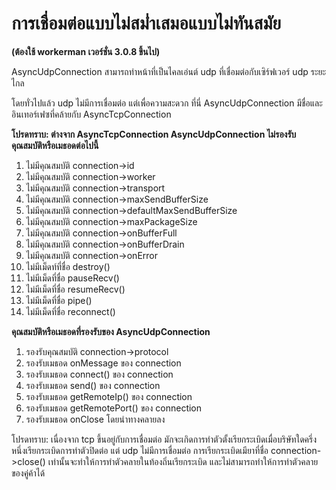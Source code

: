# การเชื่อมต่อแบบไม่สม่ำเสมอแบบไม่ทันสมัย

**(ต้องใช้ workerman เวอร์ชั่น 3.0.8 ขึ้นไป)**

AsyncUdpConnection สามารถทำหน้าที่เป็นไคลเอ่นต์ udp ที่เชื่อมต่อกับเซิร์ฟเวอร์ udp ระยะไกล

โดยทั่วไปแล้ว udp ไม่มีการเชื่อมต่อ แต่เพื่อความสะดวก ที่นี่ AsyncUdpConnection มีชื่อและอินเทอร์เฟซที่คล้ายกับ AsyncTcpConnection

**โปรดทราบ: ต่างจาก AsyncTcpConnection  AsyncUdpConnection ไม่รองรับคุณสมบัติหรือเมธอดต่อไปนี้**
1. ไม่มีคุณสมบัติ connection->id
2. ไม่มีคุณสมบัติ connection->worker
3. ไม่มีคุณสมบัติ connection->transport
4. ไม่มีคุณสมบัติ connection->maxSendBufferSize
5. ไม่มีคุณสมบัติ connection->defaultMaxSendBufferSize
6. ไม่มีคุณสมบัติ connection->maxPackageSize
7. ไม่มีคุณสมบัติ connection->onBufferFull
8. ไม่มีคุณสมบัติ connection->onBufferDrain
9. ไม่มีคุณสมบัติ connection->onError
10. ไม่มีเม็ดท์ที่ชื่อ destroy()
11. ไม่มีเม็ดที่ชื่อ pauseRecv()
12. ไม่มีเม็ดที่ชื่อ resumeRecv()
13. ไม่มีเม็ดที่ชื่อ pipe()
14. ไม่มีเม็ดที่ชื่อ reconnect()

**คุณสมบัติหรือเมธอดที่รองรับของ AsyncUdpConnection**
1. รองรับคุณสมบัติ connection->protocol
2. รองรับเมธอด onMessage ของ connection
3. รองรับเมธอด connect() ของ connection
4. รองรับเมธอด send() ของ connection
5. รองรับเมธอด getRemoteIp() ของ connection
6. รองรับเมธอด getRemotePort() ของ connection
7. รองรับเมธอด onClose โดยนำทางคลายลง

โปรดทราบ: เนื่องจาก tcp ขึ้นอยู่กับการเชื่อมต่อ มักจะเกิดการทำตัวตั้งเรียกระเบิดเมื่อบริษัทใดครึ่งหนึ่งเรียกระเบิดการทำตัวปิดต่อ แต่ udp ไม่มีการเชื่อมต่อ การเรียกระเบิดเมียาที่ชื่อ connection->close() เท่านั้นจะทำให้การทำตัวคลายในท้องถิ่นเรียกระเบิด และไม่สามารถทำให้การทำตัวคลายของคู่ค้าได้
